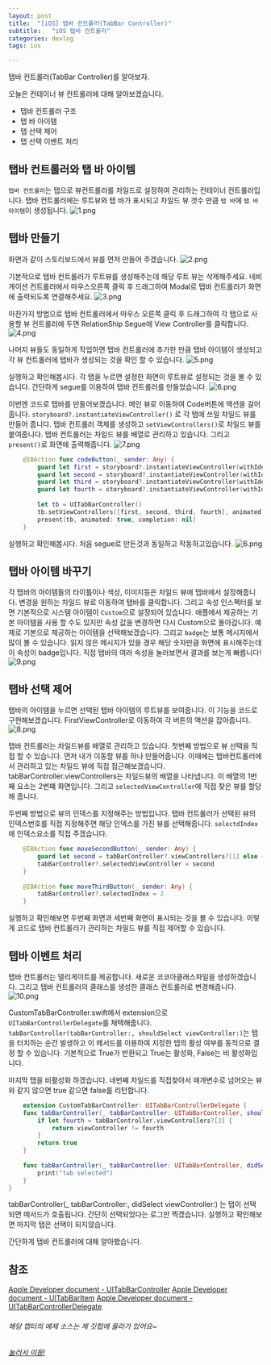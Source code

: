 ```yaml
---
layout: post
title:  "[iOS] 탭바 컨트롤러(TabBar Controller)"
subtitle:   "iOS 탭바 컨트롤러"
categories: devlog
tags: ios

---
```


탭바 컨트롤러(TabBar Controller)를 알아보자.

오늘은 컨테이너 뷰 컨트롤러에 대해 알아보겠습니다.
- 탭바 컨트롤러 구조
- 탭 바 아이템
- 탭 선택 제어
- 탭 선택 이벤트 처리

## 탭바 컨트롤러와 탭 바 아이템
`탭바 컨트롤러`는 탭으로 뷰컨트롤러를 차일드로 설정하여 관리하는 컨테이너 컨트롤러입니다.
탭바 컨트롤러에는 루트뷰와 탭 바가 표시되고 차일드 뷰 갯수 만큼 `탭 바`에 `탭 바 아이템`이 생성됩니다.
![1.png](https://MinominoDomino.github.io/assets/img/ios/TabBarController/1.png)

## 탭바 만들기
화면과 같이 스토리보드에서 뷰를 먼저 만들어 주겠습니다.
![2.png](https://MinominoDomino.github.io/assets/img/ios/TabBarController/2.png)

기본적으로 탭바 컨트롤러가 루트뷰를 생성해주는데 해당 루트 뷰는 삭제해주세요.
네비게이션 컨트롤러에서 마우스오른쪽 클릭 후 드래그하여 Modal로 탭바 컨트롤러가 화면에 출력되도록 연결해주세요.
![3.png](https://MinominoDomino.github.io/assets/img/ios/TabBarController/3.png)

마찬가지 방법으로 탭바 컨트롤러에서 마우스 오른쪽 클릭 후 드래그하여 각 탭으로 사용할 뷰 컨트롤러에 두면 RelationShip Segue에 View Controller를 클릭합니다.
![4.png](https://MinominoDomino.github.io/assets/img/ios/TabBarController/4.png)

나머지 뷰들도 동일하게 작업하면 탭바 컨트롤러에 추가한 만큼 탭바 아이템이 생성되고 각 뷰 컨트롤러에 탭바가 생성되는 것을 확인 할 수 있습니다.
![5.png](https://MinominoDomino.github.io/assets/img/ios/TabBarController/5.png)

실행하고 확인해봅시다.
각 탭을 누르면 설정한 화면이 루트뷰로 설정되는 것을 볼 수 있습니다.
간단하게 segue를 이용하여 탭바 컨트롤러를 만들었습니다.
![6.png](https://MinominoDomino.github.io/assets/img/ios/TabBarController/6.png)

이번엔 코드로 탭바를 만들어보겠습니다.
메인 뷰로 이동하여 Code버튼에 액션을 걸어줍니다.
`storyboard?.instantiateViewController()` 로 각 탭에 쓰일 차일드 뷰를 만들어 줍니다.
탭바 컨트롤러 객체를 생성하고 `setViewControllers()`로 차일드 뷰를 붙여줍니다.
탭바 컨트롤러는 차일드 뷰를 배열로 관리하고 있습니다.
그리고 `present()`로 화면에 출력해줍니다.
![7.png](https://MinominoDomino.github.io/assets/img/ios/TabBarController/7.png)

```swift
    @IBAction func codeButton(_ sender: Any) {
        guard let first = storyboard?.instantiateViewController(withIdentifier: "FirstViewController") else { return }
        guard let second = storyboard?.instantiateViewController(withIdentifier: "SecondViewController") else { return }
        guard let third = storyboard?.instantiateViewController(withIdentifier: "ThirdViewController") else { return }
        guard let fourth = storyboard?.instantiateViewController(withIdentifier: "FourthViewController") else { return }
        
        let tb = UITabBarController()
        tb.setViewControllers([first, second, third, fourth], animated: true)
        present(tb, animated: true, completion: nil)
    }
```

실행하고 확인해봅시다.
처음 segue로 만든것과 동일하고 작동하고있습니다.
![6.png](https://MinominoDomino.github.io/assets/img/ios/TabBarController/6.png)

## 탭바 아이템 바꾸기
각 탭바의 아이템들의 타이틀이나 색상, 이미지등은 차일드 뷰에 탭바에서 설정해줍니다.
변경을 원하는 차일드 뷰로 이동하여 탭바를 클릭합니다.
그리고 속성 인스펙터를 보면 기본적으로 시스템 아이템이 `Custom`으로 설정되어 있습니다.
애플에서 제공하는 기본 아이템을 사용 할 수도 있지만 속성 값을 변경하면 다시 Custom으로 돌아갑니다.
예제로 기본으로 제공하는 아이템을 선택해보겠습니다.
그리고 `badge`는 보통 메시지에서 많이 볼 수 있습니다. 읽지 않은 메시지가 있을 경우 해당 숫자만큼 화면에 표시해주는데
이 속성이 badge입니다.
직접 탭바의 여러 속성을 눌러보면서 결과를 보는게 빠릅니다!
![9.png](https://MinominoDomino.github.io/assets/img/ios/TabBarController/9.png)


## 탭바 선택 제어
탭바의 아이템을 누르면 선택된 탭바 아이템의 루트뷰를 보여줍니다.
이 기능을 코드로 구현해보겠습니다.
FirstViewController로 이동하여 각 버튼의 액션을 잡아줍니다.
![8.png](https://MinominoDomino.github.io/assets/img/ios/TabBarController/8.png)

탭바 컨트롤러는 차일드뷰를 배열로 관리하고 있습니다.
첫번째 방법으로 뷰 선택을 직접 할 수 있습니다.
먼저 내가 이동할 뷰를 하나 만들어줍니다. 이때에는 탭바컨트롤러에서 관리하고 있는 차일드 뷰에 직접 접근해보겠습니다.
tabBarController.viewControllers는 차일드뷰의 배열을 나타냅니다. 이 배열의 1번째 요소는 2번쨰 화면입니다.
그리고 `selectedViewController`에 직접 찾은 뷰를 할당해 줍니다.

두번째 방법으로 뷰의 인덱스를 지정해주는 방법입니다.
탭바 컨트롤러가 선택된 뷰의 인덱스번호를 직접 지정해주면 해당 인덱스를 가진 뷰를 선택해줍니다.
`selectdIndex`에 인덱스요소를 직접 주겠습니다.

```swift
	@IBAction func moveSecondButton(_ sender: Any) {
        guard let second = tabBarController?.viewControllers?[1] else { return }
        tabBarController?.selectedViewController = second
    }
    
    @IBAction func moveThirdButton(_ sender: Any) {
        tabBarController?.selectedIndex = 2
    }
```

실행하고 확인해보면 두번째 화면과 세번째 화면이 표시되는 것을 볼 수 있습니다.
이렇게 코드로 탭바 컨트롤러가 관리하는 차일드 뷰를 직접 제어할 수 있습니다.


## 탭바 이벤트 처리
탭바 컨트롤러는 델리게이트를 제공합니다.
새로운 코코아클래스파일을 생성하겠습니다. 그리고 탭바 컨트롤러의 클래스를 생성한 클래스 컨트롤러로 변경해줍니다.
![10.png](https://MinominoDomino.github.io/assets/img/ios/TabBarController/10.png)

CustomTabBarController.swift에서 extension으로 `UITabBarControllerDelegate`를 채택해줍니다.
`tabBarController(tabBarController:, shouldSelect viewController:)`는 탭을 터치하는 순간 발생하고 이 메서드를 이용하여 지정한 탭의 활성 여부를 동적으로 결정 할 수 있습니다.
기본적으로 True가 반환되고 True는 활성화, False는 비 활성화입니다.

마지막 탭을 비활성화 하겠습니다. 네번째 차일드를 직접찾아서 매개변수로 넘어오는 뷰와 같지 않으면 true 같으면 false를 리턴합니다.
```swift
	extension CustomTabBarController: UITabBarControllerDelegate {
    func tabBarController(_ tabBarController: UITabBarController, shouldSelect viewController: UIViewController) -> Bool {
        if let fourth = tabBarController.viewControllers?[3] {
            return viewController != fourth
        }
        return true
    }
    
    func tabBarController(_ tabBarController: UITabBarController, didSelect viewController: UIViewController) {
    	print("tab selected")    
    }
}
```
tabBarController(_ tabBarController:, didSelect viewController:) 는 탭이 선택되면 메서드가 호출됩니다.
간단히 선택되었다는 로그만 찍겠습니다.
실행하고 확인해보면 마지막 탭은 선택이 되지않습니다.

간단하게 탭바 컨트롤러에 대해 알아봤습니다.

## 참조
[Apple Developer document - UITabBarController](https://developer.apple.com/documentation/uikit/uitabbarcontroller)
[Apple Developer document - UITabBarItem](https://developer.apple.com/documentation/uikit/uitabbaritem)
[Apple Developer document - UITabBarControllerDelegate](https://developer.apple.com/documentation/uikit/uitabbarcontrollerdelegate)


###### 해당 챕터의 예제 소스는 제 깃헙에 올라가 있어요~
###### [눌러서 이동!](https://github.com/MinominoDomino/ios-sample-store/tree/master/kxcoding/TabBarController)
